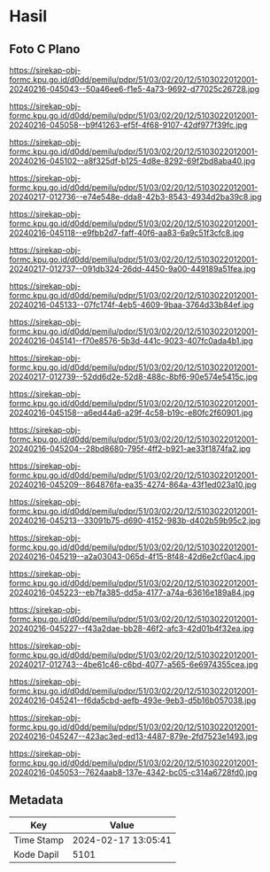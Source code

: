# Hasil

## Foto C Plano

https://sirekap-obj-formc.kpu.go.id/d0dd/pemilu/pdpr/51/03/02/20/12/5103022012001-20240216-045043--50a46ee6-f1e5-4a73-9692-d77025c26728.jpg

https://sirekap-obj-formc.kpu.go.id/d0dd/pemilu/pdpr/51/03/02/20/12/5103022012001-20240216-045058--b9f41263-ef5f-4f68-9107-42df977f39fc.jpg

https://sirekap-obj-formc.kpu.go.id/d0dd/pemilu/pdpr/51/03/02/20/12/5103022012001-20240216-045102--a8f325df-b125-4d8e-8292-69f2bd8aba40.jpg

https://sirekap-obj-formc.kpu.go.id/d0dd/pemilu/pdpr/51/03/02/20/12/5103022012001-20240217-012736--e74e548e-dda8-42b3-8543-4934d2ba39c8.jpg

https://sirekap-obj-formc.kpu.go.id/d0dd/pemilu/pdpr/51/03/02/20/12/5103022012001-20240216-045118--e9fbb2d7-faff-40f6-aa83-6a9c51f3cfc8.jpg

https://sirekap-obj-formc.kpu.go.id/d0dd/pemilu/pdpr/51/03/02/20/12/5103022012001-20240217-012737--091db324-26dd-4450-9a00-449189a51fea.jpg

https://sirekap-obj-formc.kpu.go.id/d0dd/pemilu/pdpr/51/03/02/20/12/5103022012001-20240216-045133--07fc174f-4eb5-4609-9baa-3764d33b84ef.jpg

https://sirekap-obj-formc.kpu.go.id/d0dd/pemilu/pdpr/51/03/02/20/12/5103022012001-20240216-045141--f70e8576-5b3d-441c-9023-407fc0ada4b1.jpg

https://sirekap-obj-formc.kpu.go.id/d0dd/pemilu/pdpr/51/03/02/20/12/5103022012001-20240217-012739--52dd6d2e-52d8-488c-8bf6-90e574e5415c.jpg

https://sirekap-obj-formc.kpu.go.id/d0dd/pemilu/pdpr/51/03/02/20/12/5103022012001-20240216-045158--a6ed44a6-a29f-4c58-b19c-e80fc2f60901.jpg

https://sirekap-obj-formc.kpu.go.id/d0dd/pemilu/pdpr/51/03/02/20/12/5103022012001-20240216-045204--28bd8680-795f-4ff2-b921-ae33f1874fa2.jpg

https://sirekap-obj-formc.kpu.go.id/d0dd/pemilu/pdpr/51/03/02/20/12/5103022012001-20240216-045209--864876fa-ea35-4274-864a-43f1ed023a10.jpg

https://sirekap-obj-formc.kpu.go.id/d0dd/pemilu/pdpr/51/03/02/20/12/5103022012001-20240216-045213--33091b75-d690-4152-983b-d402b59b95c2.jpg

https://sirekap-obj-formc.kpu.go.id/d0dd/pemilu/pdpr/51/03/02/20/12/5103022012001-20240216-045219--a2a03043-065d-4f15-8f48-42d6e2cf0ac4.jpg

https://sirekap-obj-formc.kpu.go.id/d0dd/pemilu/pdpr/51/03/02/20/12/5103022012001-20240216-045223--eb7fa385-dd5a-4177-a74a-63616e189a84.jpg

https://sirekap-obj-formc.kpu.go.id/d0dd/pemilu/pdpr/51/03/02/20/12/5103022012001-20240216-045227--f43a2dae-bb28-46f2-afc3-42d01b4f32ea.jpg

https://sirekap-obj-formc.kpu.go.id/d0dd/pemilu/pdpr/51/03/02/20/12/5103022012001-20240217-012743--4be61c46-c6bd-4077-a565-6e6974355cea.jpg

https://sirekap-obj-formc.kpu.go.id/d0dd/pemilu/pdpr/51/03/02/20/12/5103022012001-20240216-045241--f6da5cbd-aefb-493e-9eb3-d5b16b057038.jpg

https://sirekap-obj-formc.kpu.go.id/d0dd/pemilu/pdpr/51/03/02/20/12/5103022012001-20240216-045247--423ac3ed-ed13-4487-879e-2fd7523e1493.jpg

https://sirekap-obj-formc.kpu.go.id/d0dd/pemilu/pdpr/51/03/02/20/12/5103022012001-20240216-045053--7624aab8-137e-4342-bc05-c314a6728fd0.jpg


## Metadata

| Key        | Value               |
| ---------- | ------------------- |
| Time Stamp | 2024-02-17 13:05:41 |
| Kode Dapil | 5101                |



